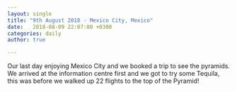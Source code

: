 ```yaml
---
layout: single
title: "9th August 2018 - Mexico City, Mexico"
date:   2018-08-09 22:07:00 +0300
categories: daily
author: true

---
```


Our last day enjoying Mexico City and we booked a trip to see the pyramids. We arrived at the information centre first and we got to try some Tequila, this was before we walked up 22 flights to the top of the Pyramid!
